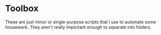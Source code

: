 Toolbox
=======

These are just minor or single-purpose scripts that I use to automate some housework. They aren't really important enough to separate into folders.